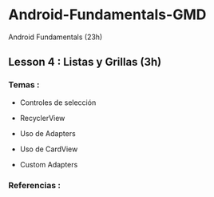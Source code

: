 # Android-Fundamentals-GMD
Android Fundamentals (23h)

## Lesson 4 : Listas y Grillas (3h)

### Temas :

- Controles de selección 

- RecyclerView

- Uso de Adapters

- Uso de CardView

- Custom Adapters

### Referencias :

